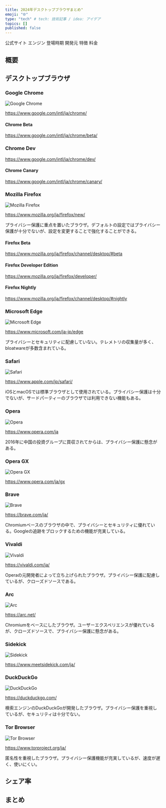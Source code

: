 ```yaml
---
title: 2024年デスクトップブラウザまとめ"
emoji: "🌐"
type: "tech" # tech: 技術記事 / idea: アイデア
topics: []
published: false
---
```


公式サイト
エンジン
登場時期
開発元
特徴
料金

## 概要

## デスクトップブラウザ

### Google Chrome

![Google Chrome](/images/1-2024-browsers/google-chrome.jpg)

https://www.google.com/intl/ja/chrome/

#### Chrome Beta

https://www.google.com/intl/ja/chrome/beta/

### Chrome Dev

https://www.google.com/intl/ja/chrome/dev/

#### Chrome Canary

https://www.google.com/intl/ja/chrome/canary/

### Mozilla Firefox

![Mozilla Firefox](/images/1-2024-browsers/mozilla-firefox.jpg)

https://www.mozilla.org/ja/firefox/new/

プライバシー保護に重点を置いたブラウザ。デフォルトの設定ではプライバシー保護が十分でないが、設定を変更することで強化することができる。

#### Firefox Beta

https://www.mozilla.org/ja/firefox/channel/desktop/#beta

#### Firefox Developer Edition

https://www.mozilla.org/ja/firefox/developer/

#### Firefox Nightly

https://www.mozilla.org/ja/firefox/channel/desktop/#nightly

### Microsoft Edge

![Microsoft Edge](/images/1-2024-browsers/microsoft-edge.jpg)

https://www.microsoft.com/ja-jp/edge

プライバシーとセキュリティに配慮していない。テレメトリの収集量が多く、 bloatwareが多数含まれている。

### Safari

![Safari](/images/1-2024-browsers/safari.jpg)

https://www.apple.com/jp/safari/

iOSとmacOSでは標準ブラウザとして使用されている。プライバシー保護は十分でないが、サードパーティーのブラウザでは利用できない機能もある。

### Opera

![Opera](/images/1-2024-browsers/opera.jpg)

https://www.opera.com/ja

2016年に中国の投資グループに買収されてからは、プライバシー保護に懸念がある。

### Opera GX

![Opera GX](/images/1-2024-browsers/opera-gx.jpg)

https://www.opera.com/ja/gx

### Brave

![Brave](/images/1-2024-browsers/brave.jpg)

https://brave.com/ja/

Chromiumベースのブラウザの中で、プライバシーとセキュリティに優れている。Googleの追跡をブロックするための機能が充実している。

### Vivaldi

![Vivaldi](/images/1-2024-browsers/vivaldi.jpg)

https://vivaldi.com/ja/

Operaの元開発者によって立ち上げられたブラウザ。プライバシー保護に配慮しているが、クローズドソースである。

### Arc

![Arc](/images/1-2024-browsers/arc.jpg)

https://arc.net/

Chromiumをベースにしたブラウザ。ユーザーエクスペリエンスが優れているが、クローズドソースで、プライバシー保護に懸念がある。

### Sidekick

![Sidekick](/images/1-2024-browsers/sidekick.jpg)

https://www.meetsidekick.com/ja/

### DuckDuckGo

![DuckDuckGo](/images/1-2024-browsers/duck-duck-go.jpg)

https://duckduckgo.com/

検索エンジンのDuckDuckGoが開発したブラウザ。プライバシー保護を重視しているが、セキュリティは十分でない。

### Tor Browser

![Tor Browser](/images/1-2024-browsers/tor-browser.jpg)

https://www.torproject.org/ja/

匿名性を重視したブラウザ。プライバシー保護機能が充実しているが、速度が遅く、使いにくい。

## シェア率

## まとめ
